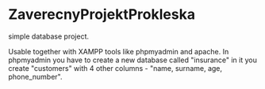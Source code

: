 # ZaverecnyProjektProkleska
simple database project.

Usable together with XAMPP tools like phpmyadmin and apache.
In phpmyadmin you have to create a new database called "insurance" in it you create "customers" with 4 other columns - "name, surname, age, phone_number".
